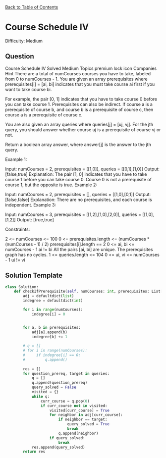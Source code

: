 [Back to Table of Contents](../../README.md)

# Course Schedule IV
Difficulty: Medium

## Question
Course Schedule IV
Solved
Medium
Topics
premium lock icon
Companies
Hint
There are a total of numCourses courses you have to take, labeled from 0 to numCourses - 1. You are given an array prerequisites where prerequisites[i] = [ai, bi] indicates that you must take course ai first if you want to take course bi.

For example, the pair [0, 1] indicates that you have to take course 0 before you can take course 1.
Prerequisites can also be indirect. If course a is a prerequisite of course b, and course b is a prerequisite of course c, then course a is a prerequisite of course c.

You are also given an array queries where queries[j] = [uj, vj]. For the jth query, you should answer whether course uj is a prerequisite of course vj or not.

Return a boolean array answer, where answer[j] is the answer to the jth query.

 

Example 1:


Input: numCourses = 2, prerequisites = [[1,0]], queries = [[0,1],[1,0]]
Output: [false,true]
Explanation: The pair [1, 0] indicates that you have to take course 1 before you can take course 0.
Course 0 is not a prerequisite of course 1, but the opposite is true.
Example 2:

Input: numCourses = 2, prerequisites = [], queries = [[1,0],[0,1]]
Output: [false,false]
Explanation: There are no prerequisites, and each course is independent.
Example 3:


Input: numCourses = 3, prerequisites = [[1,2],[1,0],[2,0]], queries = [[1,0],[1,2]]
Output: [true,true]
 

Constraints:

2 <= numCourses <= 100
0 <= prerequisites.length <= (numCourses * (numCourses - 1) / 2)
prerequisites[i].length == 2
0 <= ai, bi <= numCourses - 1
ai != bi
All the pairs [ai, bi] are unique.
The prerequisites graph has no cycles.
1 <= queries.length <= 104
0 <= ui, vi <= numCourses - 1
ui != vi

## Solution Template
```python
class Solution:
    def checkIfPrerequisite(self, numCourses: int, prerequisites: List[List[int]], queries: List[List[int]]) -> List[bool]:
        adj = defaultdict(list)
        indegree = defaultdict(int)

        for i in range(numCourses):
            indegree[i] = 0


        for a, b in prerequisites:
            adj[a].append(b)
            indegree[b] += 1
        
        # q = []
        # for i in range(numCourses):
        #     if indegree[i] == 0:
        #         q.append()
        
        res = []
        for question_prereq, target in queries:
            q = []
            q.append(question_prereq)
            query_solved = False
            visited = {}
            while q:
                curr_course = q.pop(0)
                if curr_course not in visited:
                    visited[curr_course] = True
                    for neighbor in adj[curr_course]:
                        if neighbor == target:
                            query_solved = True
                            break
                        q.append(neighbor)
                    if query_solved:
                        break
            res.append(query_solved)
        return res
```
